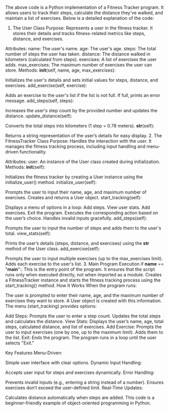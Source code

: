 The above code is a Python implementation of a Fitness Tracker program. It allows users to track their steps, calculate the distance they've walked, and maintain a list of exercises. Below is a detailed explanation of the code:

1. The User Class
Purpose:
Represents a user in the fitness tracker. It stores their details and tracks fitness-related metrics like steps, distance, and exercises.

Attributes:
name: The user's name.
age: The user's age.
steps: The total number of steps the user has taken.
distance: The distance walked in kilometers (calculated from steps).
exercises: A list of exercises the user adds.
max_exercises: The maximum number of exercises the user can store.
Methods:
__init__(self, name, age, max_exercises):

Initializes the user's details and sets initial values for steps, distance, and exercises.
add_exercise(self, exercise):

Adds an exercise to the user's list if the list is not full. If full, prints an error message.
add_steps(self, steps):

Increases the user's step count by the provided number and updates the distance.
update_distance(self):

Converts the total steps into kilometers (1 step = 0.78 meters).
__str__(self):

Returns a string representation of the user’s details for easy display.
2. The FitnessTracker Class
Purpose:
Handles the interaction with the user. It manages the fitness tracking process, including input handling and menu-driven functionality.

Attributes:
user: An instance of the User class created during initialization.
Methods:
__init__(self):

Initializes the fitness tracker by creating a User instance using the initialize_user() method.
initialize_user(self):

Prompts the user to input their name, age, and maximum number of exercises. Creates and returns a User object.
start_tracking(self):

Displays a menu of options in a loop:
Add steps.
View user stats.
Add exercises.
Exit the program.
Executes the corresponding action based on the user’s choice. Handles invalid inputs gracefully.
add_steps(self):

Prompts the user to input the number of steps and adds them to the user's total.
view_stats(self):

Prints the user’s details (steps, distance, and exercises) using the __str__ method of the User class.
add_exercise(self):

Prompts the user to input multiple exercises (up to the max_exercises limit). Adds each exercise to the user's list.
3. Main Program Execution
if __name__ == "__main__"::
This is the entry point of the program. It ensures that the script runs only when executed directly, not when imported as a module.
Creates a FitnessTracker instance and starts the fitness tracking process using the start_tracking() method.
How It Works
When the program runs:

The user is prompted to enter their name, age, and the maximum number of exercises they want to store.
A User object is created with this information.
The menu (start_tracking) provides options:

Add Steps: Prompts the user to enter a step count. Updates the total steps and calculates the distance.
View Stats: Displays the user’s name, age, total steps, calculated distance, and list of exercises.
Add Exercise: Prompts the user to input exercises (one by one, up to the maximum limit). Adds them to the list.
Exit: Ends the program.
The program runs in a loop until the user selects "Exit."

Key Features
Menu-Driven:

Simple user interface with clear options.
Dynamic Input Handling:

Accepts user input for steps and exercises dynamically.
Error Handling:

Prevents invalid inputs (e.g., entering a string instead of a number).
Ensures exercises don’t exceed the user-defined limit.
Real-Time Updates:

Calculates distance automatically when steps are added.
This code is a beginner-friendly example of object-oriented programming in Python.

